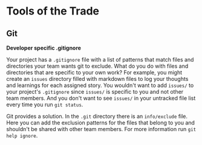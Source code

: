 # Tools of the Trade

## Git

**Developer specific .gitignore**

Your project has a `.gitignore` file with a list of patterns that match files and directories your team wants git to exclude. What do you do with files and directories that are specific to your own work? For example, you might create an `issues` directory filled with markdown files to log your thoughts and learnings for each assigned story. You wouldn't want to add `issues/` to your project's `.gitignore` since `issues/` is specific to you and not other team members. And you don't want to see `issues/` in your untracked file list every time you run `git status`.

Git provides a solution. In the `.git` directory there is an `info/exclude` file. Here you can add the exclusion patterns for the files that belong to you and shouldn't be shared with other team members. For more information run `git help ignore`.
